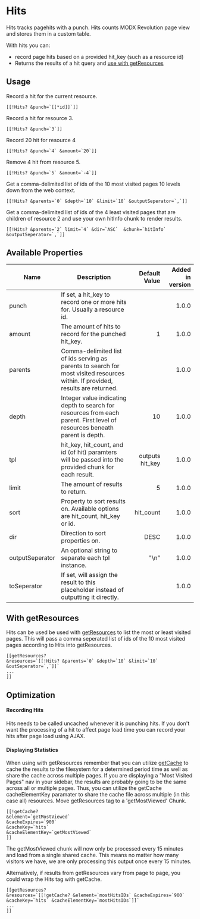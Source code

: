 Hits
====

Hits tracks pagehits with a punch. Hits counts MODX Revolution page view and stores them in a custom table. 

With hits you can:
 * record page hits based on a provided hit_key (such as a resource id)
 * Returns the results of a hit query and [use with getResources](#with-getresources)


## Usage
Record a hit for the current resource.

    [[!Hits? &punch=`[[*id]]`]]

Record a hit for resource 3.

    [[!Hits? &punch=`3`]]

Record 20 hit for resource 4

    [[!Hits? &punch=`4` &amount=`20`]]

Remove 4 hit from resource 5.

    [[!Hits? &punch=`5` &amount=`-4`]]

Get a comma-delimited list of ids of the 10 most visited pages 10 levels down from the web context.

    [[!Hits? &parents=`0` &depth=`10` &limit=`10` &outputSeperator=`,`]]

Get a comma-delimited list of ids of the 4 least visited pages that are children of resource 2 and use your own hitInfo chunk to render results.

    [[!Hits? &parents=`2` limit=`4` &dir=`ASC`  &chunk=`hitInfo` &outputSeperator=`,`]]
    

## Available Properties
| Name            | Description                                                                                                                                                                      | Default Value   | Added in version
| ----------------|----------------------------------------------------------------------------------------------------------------------------------------------------------------------------------| -----:| -------:|
| punch           | If set, a hit_key to record one or more hits for. Usually a resource id.                                                                                                         |                 | 1.0.0
| amount          | The amount of hits to record for the punched hit_key.                                                                                                                            | 1               | 1.0.0
| parents         | Comma-delimited list of ids serving as parents to search for most visited resources within. If provided, results are returned.                                                   |                 | 1.0.0
| depth           | Integer value indicating depth to search for resources from each parent. First level of resources beneath parent is depth.                                                       | 10              | 1.0.0
| tpl             | hit_key, hit_count, and id (of hit) paramters will be passed into the provided chunk for each result.                                                                            | outputs hit_key | 1.0.0
| limit           | The amount of results to return.                                                                                                                                                 | 5               | 1.0.0
| sort            | Property to sort results on. Available options are hit_count, hit_key or id.                                                                                                     | hit_count       | 1.0.0
| dir             | Direction to sort properties on.                                                                                                                                                 |DESC             | 1.0.0
| outputSeperator | An optional string to separate each tpl instance.                                                                                                                                |"\n"             | 1.0.0
| toSeperator     | If set, will assign the result to this placeholder instead of outputting it directly.                                                                                            |                 | 1.0.0

## With getResources
Hits can be used be used with [getResources](http://rtfm.modx.com/display/ADDON/getResources) to list the most or least visited pages. This will pass a comma seperated list of ids of the 10 most visited pages according to Hits into getResources.

    [[getResources?
    &resources=`[[!Hits? &parents=`0` &depth=`10` &limit=`10` &outSeperator=`,`]]`
    ...
    ]]
    
## Optimization

#### Recording Hits
Hits needs to be called uncached whenever it is punching hits. If you don't want the processing of a hit to affect page load time you can record your hits after page load using AJAX.

#### Displaying Statistics
When using with getResources remember that you can utilize [getCache](https://github.com/opengeek/getCache/wiki) to cache the results to the filesystem for a determined period time as well as share the cache across multiple pages. If you are displaying a "Most Visited Pages" nav in your sidebar, the results are probably going to be the same across all or multiple pages. Thus, you can utilize the getCache cacheElementKey paramater to share the cache file across multiple (in this case all) resources. Move getResources tag to a 'getMostViewed' Chunk. 

    [[!getCache?
    &element=`getMostViewed`
    &cacheExpires=`900`
    &cacheKey=`hits`
    &cacheElementKey=`getMostViewed`
    ]]
    
The getMostViewed chunk will now only be processed every 15 minutes and load from a single shared cache. This means no matter how many visitors we have, we are only processing this output once every 15 minutes.

Alternatively, if results from getResources vary from page to page, you could wrap the Hits tag with getCache. 

    [[getResources?
    &resources=`[[!getCache? &element=`mostHitsIDs` &cacheExpires=`900` &cacheKey=`hits` &cacheElementKey=`mostHitsIDs`]]`
    ...
    ]]





